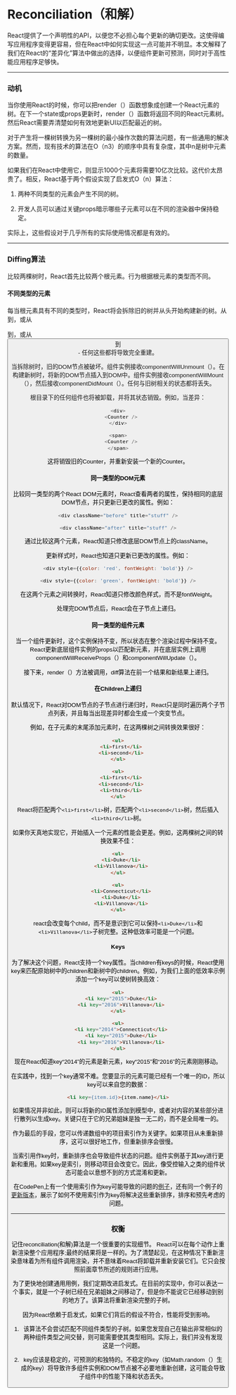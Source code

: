 # Reconciliation（和解）
React提供了一个声明性的API，以便您不必担心每个更新的确切更改。这使得编写应用程序变得更容易，但在React中如何实现这一点可能并不明显。本文解释了我们在React的“差异化”算法中做出的选择，以便组件更新可预测，同时对于高性能应用程序足够快。
<hr />

### 动机
当你使用React的时候，你可以把render（）函数想象成创建一个React元素的树。在下一个state或props更新时，render（）函数将返回不同的React元素树。然后React需要弄清楚如何有效地更新UI以匹配最近的树。

对于产生将一棵树转换为另一棵树的最小操作次数的算法问题，有一些通用的解决方案。然而，现有技术的算法在O（n3）的顺序中具有复杂度，其中n是树中元素的数量。

如果我们在React中使用它，则显示1000个元素将需要10亿次比较。这代价太昂贵了。相反，React基于两个假设实现了启发式O（n）算法：

 1. 两种不同类型的元素会产生不同的树。

 2. 开发人员可以通过关键props暗示哪些子元素可以在不同的渲染器中保持稳定。

实际上，这些假设对于几乎所有的实际使用情况都是有效的。

<hr />

### Diffing算法
比较两棵树时，React首先比较两个根元素。行为根据根元素的类型而不同。

#### 不同类型的元素

每当根元素具有不同的类型时，React将会拆除旧的树并从头开始构建新的树。从<a>到<img>，或从<Article>到<Comment>，或从<Button>到<div> - 任何这些都将导致完全重建。

当拆除树时，旧的DOM节点被破坏。组件实例接收componentWillUnmount（）。在构建新树时，将新的DOM节点插入到DOM中。组件实例接收componentWillMount（），然后接收componentDidMount（）。任何与旧树相关的状态都将丢失。

根目录下的任何组件也将被卸载，并将其状态销毁。例如，当差异：

```javascript
<div>
  <Counter />
</div>

<span>
  <Counter />
</span>
```

这将销毁旧的Counter，并重新安装一个新的Counter。

#### 同一类型的DOM元素

比较同一类型的两个React DOM元素时，React查看两者的属性，保持相同的底层DOM节点，并只更新已更改的属性。例如：

```javascript
<div className="before" title="stuff" />

<div className="after" title="stuff" />
```

通过比较这两个元素，React知道只修改底层DOM节点上的className。 

更新样式时，React也知道只更新已更改的属性。例如：

```javascript
<div style={{color: 'red', fontWeight: 'bold'}} />

<div style={{color: 'green', fontWeight: 'bold'}} />
```

在这两个元素之间转换时，React知道只修改颜色样式，而不是fontWeight。 

处理完DOM节点后，React会在子节点上递归。

#### 同一类型的组件元素

当一个组件更新时，这个实例保持不变，所以状态在整个渲染过程中保持不变。 React更新底层组件实例的props以匹配新元素，并在底层实例上调用componentWillReceiveProps（）和componentWillUpdate（）。 

接下来，render（）方法被调用，diff算法在前一个结果和新结果上递归。

#### 在Children上递归

默认情况下，React对DOM节点的子节点进行递归时，React只是同时遍历两个子节点列表，并且每当出现差异时都会生成一个突变节点。 

例如，在子元素的末尾添加元素时，在这两棵树之间转换效果很好：

```html
<ul>
  <li>first</li>
  <li>second</li>
</ul>

<ul>
  <li>first</li>
  <li>second</li>
  <li>third</li>
</ul>
```

React将匹配两个`<li>first</li>`树，匹配两个`<li>second</li>`树，然后插入`<li>third</li>`树。 

如果你天真地实现它，开始插入一个元素的性能会更差。例如，这两棵树之间的转换效果不佳：

```html
<ul>
  <li>Duke</li>
  <li>Villanova</li>
</ul>

<ul>
  <li>Connecticut</li>
  <li>Duke</li>
  <li>Villanova</li>
</ul>
```

react会改变每个child，而不是意识到它可以保持`<li>Duke</li>`和`<li>Villanova</li>`子树完整。这种低效率可能是一个问题。

#### Keys

为了解决这个问题，React支持一个key属性。当children有keys的时候，React使用key来匹配原始树中的children和新树中的children。例如，为我们上面的低效率示例添加一个key可以使树转换高效：

```html
<ul>
  <li key="2015">Duke</li>
  <li key="2016">Villanova</li>
</ul>

<ul>
  <li key="2014">Connecticut</li>
  <li key="2015">Duke</li>
  <li key="2016">Villanova</li>
</ul>
```

现在React知道key“2014”的元素是新元素，key“2015”和“2016”的元素刚刚移动。

在实践中，找到一个key通常不难。您要显示的元素可能已经有一个唯一的ID，所以key可以来自您的数据：

```html
<li key={item.id}>{item.name}</li>
```

如果情况并非如此，则可以将新的ID属性添加到模型中，或者对内容的某些部分进行散列以生成key。关键只在于它的兄弟姐妹是独一无二的，而不是全局唯一的。

作为最后的手段，您可以传递数组中的项目索引作为关键字。如果项目从未重新排序，这可以很好地工作，但重新排序会很慢。

当索引用作key时，重新排序也会导致组件状态的问题。组件实例基于其key进行更新和重用。如果key是索引，则移动项目会改变它。因此，像受控输入之类的组件状态可能会以意想不到的方式混淆和更新。

在CodePen上有一个使用索引作为key可能导致的问题的[例子][1]，还有同一个例子的[更新版本][2]，展示了如何不使用索引作为key将解决这些重新排序，排序和预先考虑的问题。

<hr />

### 权衡

记住reconciliation(和解)算法是一个很重要的实现细节。 React可以在每个动作上重新渲染整个应用程序;最终的结果将是一样的。为了清楚起见，在这种情况下重新渲染意味着为所有组件调用渲染，并不意味着React将卸载并重新安装它们。它只会按照前面章节所述的规则进行应用。

为了更快地创建通用用例，我们定期改进启发式。在目前的实现中，你可以表达一个事实，就是一个子树已经在兄弟姐妹之间移动了，但是你不能说它已经移动到别的地方了。该算法将重新渲染完整的子树。

因为React依赖于启发式，如果它们背后的假设不符合，性能将受到影响。

 1. 该算法不会尝试匹配不同组件类型的子树。如果您发现自己在输出非常相似的两种组件类型之间交替，则可能需要使其类型相同。实际上，我们并没有发现这是一个问题。

 2. key应该是稳定的，可预测的和独特的。不稳定的key（如Math.random（）生成的key）将导致许多组件实例和DOM节点被不必要地重新创建，这可能会导致子组件中的性能下降和状态丢失。

  [1]: https://codepen.io/pen?&editors=0010
  [2]: https://codepen.io/pen?&editors=0010